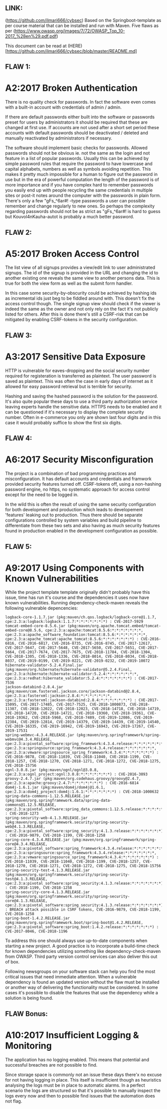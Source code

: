 LINK:
-----
(https://github.com/ilmari666/cybsec)
Based on the Springboot-template as per course material that can be installed and run with Maven.
Five flaws as per (https://www.owasp.org/images/7/72/OWASP_Top_10-2017_%28en%29.pdf.pdf)

This document can be read at (HERE)[https://github.com/ilmari666/cybsec/blob/master/README.md]

FLAW 1:
-------
# A2:2017 Broken Authentication

There is no quality check for passwords. In fact the software even comes with a built-in account with credentials of admin / admin.

If there are default passwords either built into the software or passwords preset for users by administrators it should be required that these are changed at first use. If accounts are not used after a short set period these accounts with default passwords should be deactivated / deleted and manually reactivated by administrators if necessary.

The software should implement basic checks for passwords.
Allowed passwords should not be obvious ie. not the same as the login and not feature in a list of popular passwords.
Usually this can be achieved by simple password rules that require the password to have lowercase and capital alphabets, numbers as well as symbols avoiding repetition.  This makes it pretty much impossible for a human to figure out the password in use but in the era of powerful computation the length of the password is of more importance and if you have complex hard to remember passwords you easily end up with people recycling the same credentials in multiple sites or post-it notes around the computer with the passwords in plain form.  There's only a few "gFs_^6ar#! -type passwords a user can possible remember and change regularly to new ones.
So perhaps the complexity regarding passwords should not be as strict as "gFs_^6ar#! is hard to guess but Kouvol4nKauha-autot is probably a much better password.


FLAW 2:
-------
# A5:2017 Broken Access Control

The list view of all signups provides a view/edit link to user administrated signups. The id of the signup is provided in the URL and changing the id to another existing one reveals the same view to another persons data. This is true for both the view form as well as the submit form handler.

In this case some security-by-obscurity could be achieved by hashing ids as incremental ids just beg to be fiddled around with.
This doesn't fix the access control though. The single signup view should check if the viewer is indeed the same as the owner and not only rely on the fact it's not publicly listed for others.
After this is done there's still a CSRF-risk that can be mitigated by enabling CSRF-tokens in the security configuration.

FLAW 3:
-------
# A3:2017 Sensitive Data Exposure

HTTP is vulnerable for eaves-dropping and the social security number required for registeration is transferred as plaintext.
The user password is saved as plaintext. This was often the case in early days of internet as it allowed for easy password retrieval but is terrible for security. 

Hashing and saving the hashed password is the solution for the password. It's also quite popular these days to use a third party authorization service leaving experts handle the sensitive data.
HTTPS needs to be enabled and it can be questioned if it's necessary to display the complete security number. Often in e-commerce you only are shown last four digits and in this case it would probably suffice to show the first six digits.

FLAW 4:
-------
# A6:2017 Security Misconfiguration

The project is a combination of bad programming practices and misconfiguration.
It has default accounts and credentials and framwork provided security features turned off.
CSRF-tokens off, using a non-hashing password engine, no https, no systematic approach for access control except for the need to be logged in.

In the wild this is often the result of using the same security configuration for both development and production which leads to developement 'features' leaking out to production. Thus there should be separate configurations controlled by system variables and build pipeline to differentiate from these two sets and also having as much security features found in production enabled in the development configuration as possible.

FLAW 5:
-------
# A9:2017 Using Components with Known Vulnerabilities

While the project template template originally didn't probably have this issue, time has run it's course and the dependencies it uses now have known vulnerabilities. Running dependency-check-maven reveals the following vulnerable depencencies:

```
logback-core-1.1.7.jar (pkg:maven/ch.qos.logback/logback-core@1.1.7, cpe:2.3:a:logback:logback:1.1.7:*:*:*:*:*:*:*) : CVE-2017-5929
tomcat-embed-core-8.5.6.jar (pkg:maven/org.apache.tomcat.embed/tomcat-embed-core@8.5.6, cpe:2.3:a:apache:tomcat:8.5.6:*:*:*:*:*:*:*, cpe:2.3:a:apache_software_foundation:tomcat:8.5.6:*:*:*:*:*:*:*, cpe:2.3:a:apache_tomcat:apache_tomcat:8.5.6:*:*:*:*:*:*:*) : CVE-2016-6816, CVE-2016-6817, CVE-2016-8735, CVE-2016-8745, CVE-2017-12617, CVE-2017-5647, CVE-2017-5648, CVE-2017-5650, CVE-2017-5651, CVE-2017-5664, CVE-2017-7674, CVE-2017-7675, CVE-2018-11784, CVE-2018-1304, CVE-2018-1305, CVE-2018-1336, CVE-2018-8014, CVE-2018-8034, CVE-2018-8037, CVE-2019-0199, CVE-2019-0221, CVE-2019-0232, CVE-2019-10072
hibernate-validator-5.2.4.Final.jar (pkg:maven/org.hibernate/hibernate-validator@5.2.4.Final, cpe:2.3:a:hibernate:hibernate-validator:5.2.4:*:*:*:*:*:*:*, cpe:2.3:a:redhat:hibernate_validator:5.2.4:*:*:*:*:*:*:*) : CVE-2017-7536
jackson-databind-2.8.4.jar (pkg:maven/com.fasterxml.jackson.core/jackson-databind@2.8.4, cpe:2.3:a:fasterxml:jackson:2.8.4:*:*:*:*:*:*:*, cpe:2.3:a:fasterxml:jackson-databind:2.8.4:*:*:*:*:*:*:*) : CVE-2017-15095, CVE-2017-17485, CVE-2017-7525, CVE-2018-1000873, CVE-2018-11307, CVE-2018-12022, CVE-2018-12023, CVE-2018-14718, CVE-2018-14719, CVE-2018-14720, CVE-2018-14721, CVE-2018-19360, CVE-2018-19361, CVE-2018-19362, CVE-2018-5968, CVE-2018-7489, CVE-2019-12086, CVE-2019-12384, CVE-2019-12814, CVE-2019-14379, CVE-2019-14439, CVE-2019-14540, CVE-2019-16335, CVE-2019-16942, CVE-2019-16943, CVE-2019-17267, CVE-2019-17531
spring-webmvc-4.3.4.RELEASE.jar (pkg:maven/org.springframework/spring-webmvc@4.3.4.RELEASE, cpe:2.3:a:pivotal_software:spring_framework:4.3.4.release:*:*:*:*:*:*:*, cpe:2.3:a:springsource:spring_framework:4.3.4.release:*:*:*:*:*:*:*, cpe:2.3:a:vmware:springsource_spring_framework:4.3.4:*:*:*:*:*:*:*) : CVE-2016-9878, CVE-2018-11039, CVE-2018-11040, CVE-2018-1199, CVE-2018-1257, CVE-2018-1270, CVE-2018-1271, CVE-2018-1272, CVE-2018-1275, CVE-2018-15756
ognl-3.0.8.jar (pkg:maven/ognl/ognl@3.0.8, cpe:2.3:a:ognl_project:ognl:3.0.8:*:*:*:*:*:*:*) : CVE-2016-3093
groovy-2.4.7.jar (pkg:maven/org.codehaus.groovy/groovy@2.4.7, cpe:2.3:a:apache:groovy:2.4.7:*:*:*:*:*:*:*) : CVE-2016-6814
dom4j-1.6.1.jar (pkg:maven/dom4j/dom4j@1.6.1, cpe:2.3:a:dom4j_project:dom4j:1.6.1:*:*:*:*:*:*:*) : CVE-2018-1000632
spring-data-commons-1.12.5.RELEASE.jar (pkg:maven/org.springframework.data/spring-data-commons@1.12.5.RELEASE, cpe:2.3:a:pivotal_software:spring_data_commons:1.12.5.release:*:*:*:*:*:*:*) : CVE-2018-1273
spring-security-web-4.1.3.RELEASE.jar (pkg:maven/org.springframework.security/spring-security-web@4.1.3.RELEASE, cpe:2.3:a:pivotal_software:spring_security:4.1.3.release:*:*:*:*:*:*:*) : CVE-2016-9879, CVE-2018-1199, CVE-2018-1258
spring-core-4.3.4.RELEASE.jar (pkg:maven/org.springframework/spring-core@4.3.4.RELEASE, cpe:2.3:a:pivotal_software:spring_framework:4.3.4.release:*:*:*:*:*:*:*, cpe:2.3:a:springsource:spring_framework:4.3.4.release:*:*:*:*:*:*:*, cpe:2.3:a:vmware:springsource_spring_framework:4.3.4:*:*:*:*:*:*:*) : CVE-2018-11039, CVE-2018-11040, CVE-2018-1199, CVE-2018-1257, CVE-2018-1270, CVE-2018-1271, CVE-2018-1272, CVE-2018-1275, CVE-2018-15756
spring-security-test-4.1.3.RELEASE.jar (pkg:maven/org.springframework.security/spring-security-test@4.1.3.RELEASE, cpe:2.3:a:pivotal_software:spring_security:4.1.3.release:*:*:*:*:*:*:*) : CVE-2018-1199, CVE-2018-1258
spring-security-core-4.1.3.RELEASE.jar (pkg:maven/org.springframework.security/spring-security-core@4.1.3.RELEASE, cpe:2.3:a:pivotal_software:spring_security:4.1.3.release:*:*:*:*:*:*:*) : BREACH attack possible in CSRF tokens, CVE-2016-9879, CVE-2018-1199, CVE-2018-1258
spring-boot-1.4.2.RELEASE.jar (pkg:maven/org.springframework.boot/spring-boot@1.4.2.RELEASE, cpe:2.3:a:pivotal_software:spring_boot:1.4.2.release:*:*:*:*:*:*:*) : CVE-2017-8046, CVE-2018-1196
```

To address this one should always use up-to-date components when starting a new project. A good practice is to incorporate a build-time check for known dependencies utilizing something like dependency-check-maven from OWASP. Third party version control services can also deliver this out of box.

Following newsgroups on your software stack can help you find the most critical issues that need immediate attention.
When a vulnerable dependency is found an updated version without the flaw must be installed or another way of delivering the functionality must be considered. In some cases it's possible to disable the features that use the dependency while a solution is being found.


FLAW Bonus:
-----------
# A10:2017 Insufficient Logging & Monitoring

The application has no logging enabled. This means that potential and successful breaches are not possible to find.

Since storage space is commonly not an issue these days there'x no excuse for not having logging in place. This itself is insufficient though as heuristics analysing the logs must be in place to automatic alarms. In a perfect scenario the logs are structured so that it's possible to manually inspect the logs every now and then to possible find issues that the automation does not flag.



